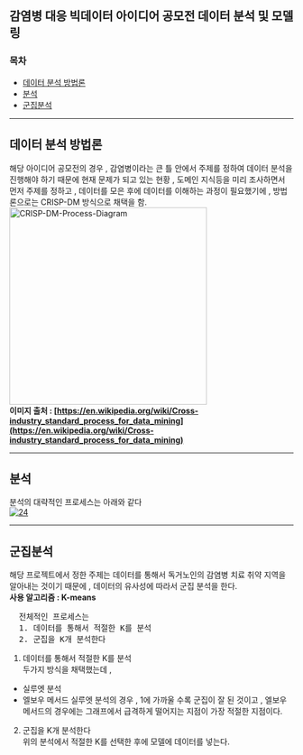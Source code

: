 ## 감염병 대응 빅데이터 아이디어 공모전 데이터 분석 및 모델링

### 목차

- [데이터 분석 방법론](#data_analysis)
- [분석](#analysis)
- [군집분석](#clustering)
---

## <a id='data_analysis'><b>데이터 분석 방법론</b></a>
해당 아이디어 공모전의 경우 , 감염병이라는 큰 틀 안에서 주제를 정하여 데이터 분석을 진행해야 하기 때문에
현재 문제가 되고 있는 현황 , 도메인 지식등을 미리 조사하면서 먼저 주제를 정하고 , 데이터를 모은 후에 데이터를 이해하는 과정이 필요했기에 , 방법론으로는
CRISP-DM 방식으로 채택을 함.<br>
<a href="https://ibb.co/XLhRrP8"><img src="https://i.ibb.co/tK7rT6X/CRISP-DM-Process-Diagram.png" alt="CRISP-DM-Process-Diagram" border="0" width="350" height="350"></a><br>
<strong>이미지 출처 : [https://en.wikipedia.org/wiki/Cross-industry_standard_process_for_data_mining](https://en.wikipedia.org/wiki/Cross-industry_standard_process_for_data_mining)</strong>

---

## <a id='analysis'><b>분석</b></a>
분석의 대략적인 프로세스는 아래와 같다<br>
<a href="https://ibb.co/DMFGP52"><img src="https://i.ibb.co/X5PyfSR/24.png" alt="24" border="0"></a>

---

## <a id='clustering'><b>군집분석</b></a>
해당 프로젝트에서 정한 주제는 데이터를 통해서 독거노인의 감염병 치료 취약 지역을 알아내는 것이기 때문에 , 데이터의 유사성에 따라서 군집 분석을 한다.<br>
<b>사용 알고리즘 : K-means</b>

<pre>
  전체적인 프로세스는
  1. 데이터를 통해서 적절한 K를 분석
  2. 군집을 K개 분석한다
</pre>

1. 데이터를 통해서 적절한 K를 분석<br>
두가지 방식을 채택했는데 , <br>
- 실루엣 분석
- 엘보우 메서드
실루엣 분석의 경우 , 1에 가까울 수록 군집이 잘 된 것이고 , 엘보우 메서드의 경우에는 그래프에서 급격하게 떨어지는 지점이 가장 적절한 지점이다.<br>

2. 군집을 K개 분석한다<br>
위의 분석에서 적절한 K를 선택한 후에 모델에 데이터를 넣는다.
